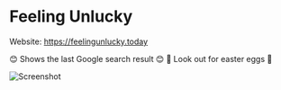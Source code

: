 # Feeling Unlucky

Website: https://feelingunlucky.today

😊 Shows the last Google search result 😊
🐰 Look out for easter eggs 🐰

![Screenshot](https://i.imgur.com/q6DnytA.png)
